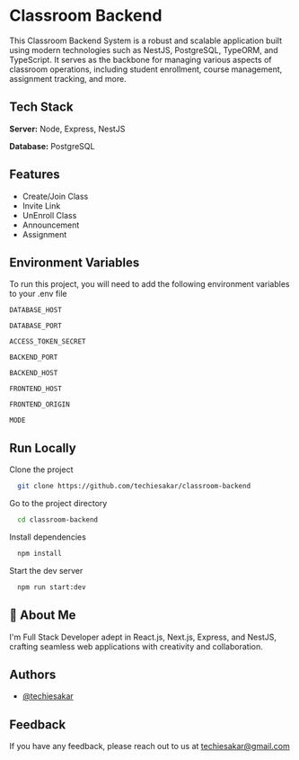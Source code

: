 # Classroom Backend

This Classroom Backend System is a robust and scalable application built using modern technologies such as NestJS, PostgreSQL, TypeORM, and TypeScript. It serves as the backbone for managing various aspects of classroom operations, including student enrollment, course management, assignment tracking, and more.

## Tech Stack

**Server:** Node, Express, NestJS

**Database:** PostgreSQL

## Features

- Create/Join Class
- Invite Link
- UnEnroll Class
- Announcement
- Assignment

## Environment Variables

To run this project, you will need to add the following environment variables to your .env file

`DATABASE_HOST`

`DATABASE_PORT`

`ACCESS_TOKEN_SECRET`

`BACKEND_PORT`

`BACKEND_HOST`

`FRONTEND_HOST`

`FRONTEND_ORIGIN`

`MODE`

## Run Locally

Clone the project

```bash
  git clone https://github.com/techiesakar/classroom-backend
```

Go to the project directory

```bash
  cd classroom-backend
```

Install dependencies

```bash
  npm install
```

Start the dev server

```bash
  npm run start:dev
```

## 🚀 About Me

I'm Full Stack Developer adept in React.js, Next.js, Express, and NestJS, crafting seamless web applications with creativity and collaboration.

## Authors

- [@techiesakar](https://www.github.com/techiesakar)

## Feedback

If you have any feedback, please reach out to us at techiesakar@gmail.com
